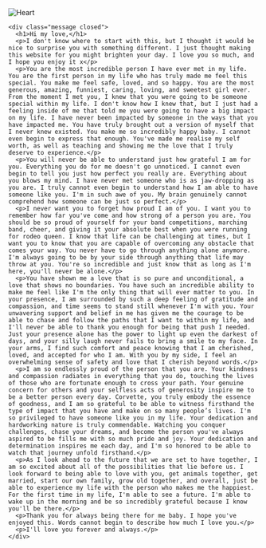 
<html lang="en">
<head>
  <meta charset="UTF-8">
  <meta name="viewport" content="width=device-width, initial-scale=1.0">
  <title>Love Website</title>
  <link rel="stylesheet" href="style.css">
</head>
<body>
  <div class="container">
    <label>
      <div class="heart">
        <img src="https://upload.wikimedia.org/wikipedia/commons/4/42/Love_Heart_SVG.svg" alt="Heart">
      </div>
      <input id="messageState" type="checkbox" style="display:none"/>
    </label>

    <div class="message closed">
      <h1>Hi my love,</h1>
      <p>I don't know where to start with this, but I thought it would be nice to surprise you with something different. I just thought making this website for you might brighten your day. I love you so much, and I hope you enjoy it x</p>
      <p>You are the most incredible person I have ever met in my life. You are the first person in my life who has truly made me feel this special. You make me feel safe, loved, and so happy. You are the most generous, amazing, funniest, caring, loving, and sweetest girl ever. From the moment I met you, I knew that you were going to be someone special within my life. I don't know how I knew that, but I just had a feeling inside of me that told me you were going to have a big impact on my life. I have never been impacted by someone in the ways that you have impacted me. You have truly brought out a version of myself that I never knew existed. You make me so incredibly happy baby. I cannot even begin to express that enough. You've made me realise my self worth, as well as teaching and showing me the love that I truly deserve to experience.</p>
      <p>You will never be able to understand just how grateful I am for you. Everything you do for me doesn't go unnoticed. I cannot even begin to tell you just how perfect you really are. Everything about you blows my mind. I have never met someone who is as jaw-dropping as you are. I truly cannot even begin to understand how I am able to have someone like you. I'm in such awe of you. My brain genuinely cannot comprehend how someone can be just so perfect.</p>
      <p>I never want you to forget how proud I am of you. I want you to remember how far you've come and how strong of a person you are. You should be so proud of yourself for your band competitions, marching band, cheer, and giving it your absolute best when you were running for rodeo queen. I know that life can be challenging at times, but I want you to know that you are capable of overcoming any obstacle that comes your way. You never have to go through anything alone anymore. I'm always going to be by your side through anything that life may throw at you. You're so incredible and just know that as long as I'm here, you'll never be alone.</p>
      <p>You have shown me a love that is so pure and unconditional, a love that shows no boundaries. You have such an incredible ability to make me feel like I'm the only thing that will ever matter to you. In your presence, I am surrounded by such a deep feeling of gratitude and compassion, and time seems to stand still whenever I'm with you. Your unwavering support and belief in me has given me the courage to be able to chase and follow the paths that I want to within my life, and I'll never be able to thank you enough for being that push I needed. Just your presence alone has the power to light up even the darkest of days, and your silly laugh never fails to bring a smile to my face. In your arms, I find such comfort and peace knowing that I am cherished, loved, and accepted for who I am. With you by my side, I feel an overwhelming sense of safety and love that I cherish beyond words.</p>
      <p>I am so endlessly proud of the person that you are. Your kindness and compassion radiates in everything that you do, touching the lives of those who are fortunate enough to cross your path. Your genuine concern for others and your selfless acts of generosity inspire me to be a better person every day. Corvette, you truly embody the essence of goodness, and I am so grateful to be able to witness firsthand the type of impact that you have and make on so many people’s lives. I'm so privileged to have someone like you in my life. Your dedication and hardworking nature is truly commendable. Watching you conquer challenges, chase your dreams, and become the person you've always aspired to be fills me with so much pride and joy. Your dedication and determination inspires me each day, and I'm so honored to be able to watch that journey unfold firsthand.</p>
      <p>As I look ahead to the future that we are set to have together, I am so excited about all of the possibilities that lie before us. I look forward to being able to love with you, get animals together, get married, start our own family, grow old together, and overall, just be able to experience my life with the person who makes me the happiest. For the first time in my life, I'm able to see a future. I'm able to wake up in the morning and be so incredibly grateful because I know you'll be there.</p>
      <p>Thank you for always being there for me baby. I hope you've enjoyed this. Words cannot begin to describe how much I love you.</p>
      <p>I'll love you forever and always.</p>
    </div>
  </div>
  <script src="script.js"></script>
</body>
</html>
